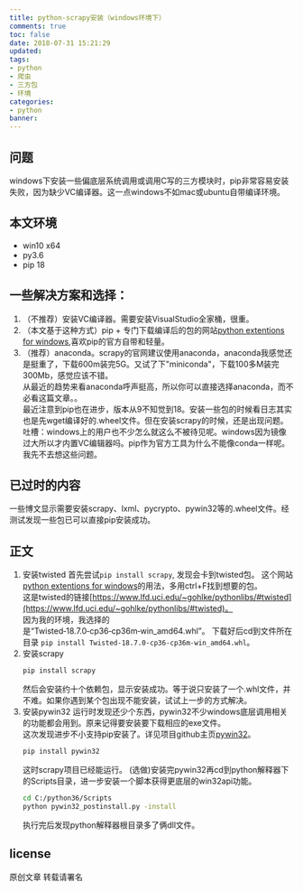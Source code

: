 ```yaml
---
title: python-scrapy安装（windows环境下）
comments: true
toc: false
date: 2018-07-31 15:21:29
updated:
tags:
- python
- 爬虫
- 三方包
- 环境
categories:
- python
banner:
---
```

## 问题
windows下安装一些偏底层系统调用或调用C写的三方模块时，pip非常容易安装失败，因为缺少VC编译器。这一点windows不如mac或ubuntu自带编译环境。
## 本文环境
- win10 x64
- py3.6
- pip 18
## 一些解决方案和选择：
1. （不推荐）安装VC编译器。需要安装VisualStudio全家桶，很重。
2. （本文基于这种方式）pip + 专门下载编译后的包的网站[python extentions for windows](https://www.lfd.uci.edu/~gohlke/pythonlibs/),喜欢pip的官方自带和轻量。 
3. （推荐）anaconda。scrapy的官网建议使用anaconda，anaconda我感觉还是挺重了，下载600m装完5G。又试了下"miniconda"，下载100多M装完300Mb，感觉应该不错。  
从最近的趋势来看anaconda呼声挺高，所以你可以直接选择anaconda，而不必看这篇文章。。  
最近注意到pip也在进步，版本从9不知觉到18。安装一些包的时候看日志其实也是先wget编译好的.wheel文件。但在安装scrapy的时候，还是出现问题。  
吐槽：windows上的用户也不少怎么就这么不被待见呢。windows因为镜像过大所以才内置VC编辑器吗。pip作为官方工具为什么不能像conda一样呢。我先不去想这些问题。
## 已过时的内容
一些博文显示需要安装scrapy、lxml、pycrypto、pywin32等的.wheel文件。经测试发现一些包已可以直接pip安装成功。

## 正文
1. 安装twisted
    首先尝试`pip install scrapy`, 发现会卡到twisted包。
    这个网站[python extentions for windows](https://www.lfd.uci.edu/~gohlke/pythonlibs/)的用法，多用ctrl+F找到想要的包。  
    这是twisted的链接[https://www.lfd.uci.edu/~gohlke/pythonlibs/#twisted](https://www.lfd.uci.edu/~gohlke/pythonlibs/#twisted)。  
    因为我的环境，我选择的是“Twisted‑18.7.0‑cp36‑cp36m‑win_amd64.whl”。
    下载好后cd到文件所在目录 `pip install Twisted‑18.7.0‑cp36‑cp36m‑win_amd64.whl`。
2. 安装scrapy
    ```bash
    pip install scrapy
    ```
    然后会安装约十个依赖包，显示安装成功。等于说只安装了一个.whl文件，并不难。如果你遇到某个包出现不能安装，试试上一步的方式解决。
3. 安装pywin32
    运行时发现还少个东西，pywin32不少windows底层调用相关的功能都会用到。原来记得要安装要下载相应的exe文件。  
    这次发现进步不小支持pip安装了。详见项目github主页[pywin32](https://github.com/mhammond/pywin32)。
    ```bash
    pip install pywin32
    ```
    这时scrapy项目已经能运行。
    (选做)安装完pywin32再cd到python解释器下的Scripts目录，进一步安装一个脚本获得更底层的win32api功能。
    ```bash
    cd C:/python36/Scripts
    python pywin32_postinstall.py -install
    ```
    执行完后发现python解释器根目录多了俩dll文件。

## license
原创文章 转载请署名